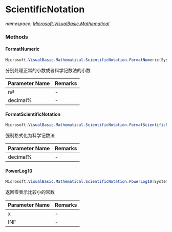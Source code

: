 ﻿# ScientificNotation
_namespace: [Microsoft.VisualBasic.Mathematical](./index.md)_





### Methods

#### FormatNumeric
```csharp
Microsoft.VisualBasic.Mathematical.ScientificNotation.FormatNumeric(System.Double,System.Int32)
```
分别处理正常的小数或者科学记数法的小数

|Parameter Name|Remarks|
|--------------|-------|
|n#|-|
|decimal%|-|


#### FormatScientificNotation
```csharp
Microsoft.VisualBasic.Mathematical.ScientificNotation.FormatScientificNotation(System.Double,System.Int32)
```
强制格式化为科学记数法

|Parameter Name|Remarks|
|--------------|-------|
|decimal%|-|


#### PowerLog10
```csharp
Microsoft.VisualBasic.Mathematical.ScientificNotation.PowerLog10(System.Double,System.Int32)
```
返回零表示比较小的常数

|Parameter Name|Remarks|
|--------------|-------|
|x|-|
|INF|-|



